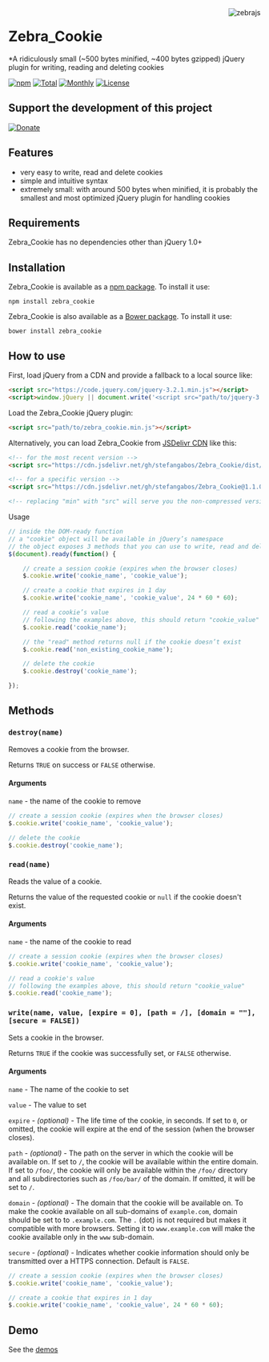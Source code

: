 <img src="https://raw.githubusercontent.com/stefangabos/zebrajs/master/docs/images/logo.png" alt="zebrajs" align="right">

# Zebra_Cookie

*A ridiculously small (~500 bytes minified, ~400 bytes gzipped) jQuery plugin for writing, reading and deleting cookies

[![npm](https://img.shields.io/npm/v/zebra_cookie.svg)](https://www.npmjs.com/package/zebra_cookie) [![Total](https://img.shields.io/npm/dt/zebra_cookie.svg)](https://www.npmjs.com/package/zebra_cookie) [![Monthly](https://img.shields.io/npm/dm/zebra_cookie.svg)](https://www.npmjs.com/package/zebra_cookie) [![License](https://img.shields.io/npm/l/zebra_cookie.svg)](https://www.npmjs.com/package/zebra_cookie)

## Support the development of this project

[![Donate](https://img.shields.io/badge/Be%20kind%20%7C%20Donate%20$3%20with%20-%20PayPal%20-brightgreen.svg)](https://www.paypal.com/cgi-bin/webscr?cmd=_s-xclick&hosted_button_id=BB4S849EMJH48)

## Features

- very easy to write, read and delete cookies
- simple and intuitive syntax
- extremely small: with around 500 bytes when minified, it is probably the smallest and most optimized jQuery plugin for handling cookies

## Requirements

Zebra_Cookie has no dependencies other than jQuery 1.0+

## Installation

Zebra_Cookie is available as a [npm package](https://www.npmjs.com/package/zebra_cookie). To install it use:

```
npm install zebra_cookie
```

Zebra_Cookie is also available as a [Bower package](http://bower.io/). To install it use:

```
bower install zebra_cookie
```

## How to use

First, load jQuery from a CDN and provide a fallback to a local source like:

```html
<script src="https://code.jquery.com/jquery-3.2.1.min.js"></script>
<script>window.jQuery || document.write('<script src="path/to/jquery-3.2.1.js"><\/script>')</script>
```

Load the Zebra_Cookie jQuery plugin:

```html
<script src="path/to/zebra_cookie.min.js"></script>
```

Alternatively, you can load Zebra_Cookie from [JSDelivr CDN](https://www.jsdelivr.com/) like this:
```html
<!-- for the most recent version -->
<script src="https://cdn.jsdelivr.net/gh/stefangabos/Zebra_Cookie/dist/zebra_cookie.min.js"></script>

<!-- for a specific version -->
<script src="https://cdn.jsdelivr.net/gh/stefangabos/Zebra_Cookie@1.1.0/dist/zebra_cookie.min.js"></script>

<!-- replacing "min" with "src" will serve you the non-compressed version -->
```

Usage

```javascript
// inside the DOM-ready function
// a "cookie" object will be available in jQuery’s namespace
// the object exposes 3 methods that you can use to write, read and delete cookies
$(document).ready(function() {

    // create a session cookie (expires when the browser closes)
    $.cookie.write('cookie_name', 'cookie_value');

    // create a cookie that expires in 1 day
    $.cookie.write('cookie_name', 'cookie_value', 24 * 60 * 60);

    // read a cookie’s value
    // following the examples above, this should return "cookie_value"
    $.cookie.read('cookie_name');

    // the "read" method returns null if the cookie doesn’t exist
    $.cookie.read('non_existing_cookie_name');

    // delete the cookie
    $.cookie.destroy('cookie_name');

});
```

## Methods

### `destroy(name)`

Removes a cookie from the browser.

Returns `TRUE` on success or `FALSE` otherwise.

#### Arguments

`name` - the name of the cookie to remove

```javascript
// create a session cookie (expires when the browser closes)
$.cookie.write('cookie_name', 'cookie_value');

// delete the cookie
$.cookie.destroy('cookie_name');
```

### `read(name)`

Reads the value of a cookie.

Returns the value of the requested cookie or `null` if the cookie doesn't exist.

#### Arguments

`name` - the name of the cookie to read

```javascript
// create a session cookie (expires when the browser closes)
$.cookie.write('cookie_name', 'cookie_value');

// read a cookie's value
// following the examples above, this should return "cookie_value"
$.cookie.read('cookie_name');
```

### `write(name, value, [expire = 0], [path = /], [domain = ""], [secure = FALSE])`

Sets a cookie in the browser.

Returns `TRUE` if the cookie was successfully set, or `FALSE` otherwise.

#### Arguments

`name` - The name of the cookie to set

`value` - The value to set

`expire` - *(optional)* - The life time of the cookie, in seconds. If set to `0`, or omitted, the cookie will expire at the end of the session (when the browser closes).

`path` - *(optional)* - The path on the server in which the cookie will be available on. If set to `/`, the cookie will be available within the entire domain. If set to `/foo/`, the cookie will only be available within the `/foo/` directory and all subdirectories such as `/foo/bar/` of the domain. If omitted, it will be set to `/`.

`domain` - *(optional)* - The domain that the cookie will be available on. To make the cookie available on all sub-domains of `example.com`, domain should be set to to `.example.com`. The `.` (dot) is not required but makes it compatible with more browsers. Setting it to `www.example.com` will make the cookie available only in the `www` sub-domain.

`secure` - *(optional)* - Indicates whether cookie information should only be transmitted over a HTTPS connection. Default is `FALSE`.

```javascript
// create a session cookie (expires when the browser closes)
$.cookie.write('cookie_name', 'cookie_value');

// create a cookie that expires in 1 day
$.cookie.write('cookie_name', 'cookie_value', 24 * 60 * 60);

```

## Demo

See the [demos](http://stefangabos.github.io/Zebra_Cookie/)

